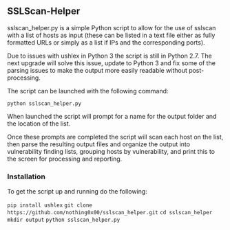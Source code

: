 ## SSLScan-Helper

sslscan_helper.py is a simple Python script to allow for the use of sslscan with a list of hosts as input (these can be listed in a text file either as fully formatted URLs or simply as a list if IPs and the corresponding ports).

Due to issues with ushlex in Python 3 the script is still in Python 2.7. The next upgrade will solve this issue, update to Python 3 and fix some of the parsing issues to make the output more easily readable without post-processing.

The script can be launched with the following command:

`python sslscan_helper.py`

When launched the script will prompt for a name for the output folder and the location of the list.

Once these prompts are completed the script will scan each host on the list, then parse the resulting output files and organize the output into vulnerability finding lists, grouping hosts by vulnerability, and print this to the screen for processing and reporting.

### Installation

To get the script up and running do the following:

`pip install ushlex`
`git clone https://github.com/nothing0x00/sslscan_helper.git`
`cd sslscan_helper`
`mkdir output`
`python sslscan_helper.py`
